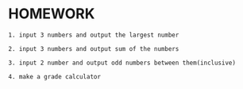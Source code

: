 # HOMEWORK

    1. input 3 numbers and output the largest number

    2. input 3 numbers and output sum of the numbers

    3. input 2 number and output odd numbers between them(inclusive)

    4. make a grade calculator
